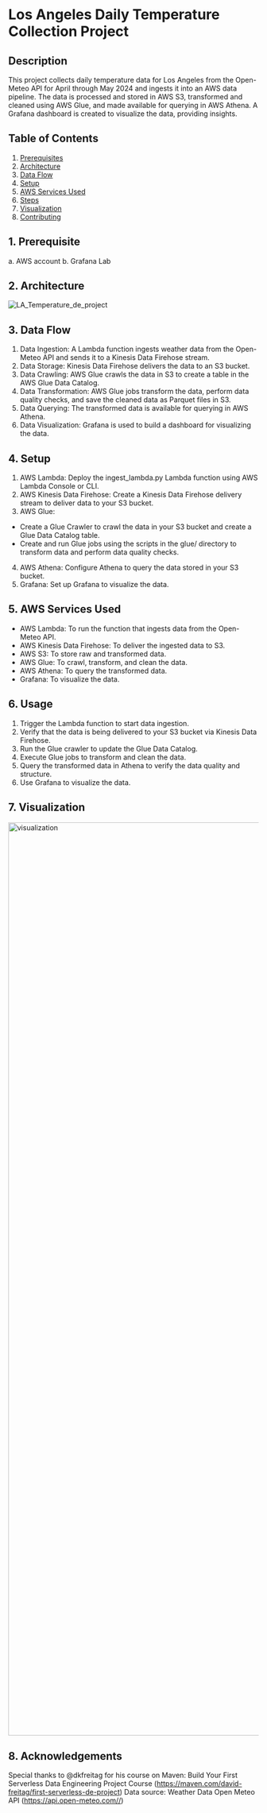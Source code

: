 # Los Angeles Daily Temperature Collection Project

## Description
This project collects daily temperature data for Los Angeles from the Open-Meteo API for April through May 2024 and ingests it into an AWS data pipeline. The data is processed and stored in AWS S3, transformed and cleaned using AWS Glue, and made available for querying in AWS Athena. A Grafana dashboard is created to visualize the data, providing insights.

## Table of Contents
1. [Prerequisites](#prerequisites)
2. [Architecture](#architecture)
3. [Data Flow](#data-flow)
4. [Setup](#setup)
5. [AWS Services Used](#aws-services-used)
6. [Steps](#steps)
7. [Visualization](#visualization)
8. [Contributing](#contributing)

## 1. Prerequisite
a. AWS account
b. Grafana Lab


## 2. Architecture
![LA_Temperature_de_project](https://github.com/phamtg/la-temperature-collection/assets/148672438/f56beba6-2ec6-41d6-97a6-c677b3979f0f)


## 3. Data Flow
1. Data Ingestion: A Lambda function ingests weather data from the Open-Meteo API and sends it to a Kinesis Data Firehose stream.
2. Data Storage: Kinesis Data Firehose delivers the data to an S3 bucket.
3. Data Crawling: AWS Glue crawls the data in S3 to create a table in the AWS Glue Data Catalog.
4. Data Transformation: AWS Glue jobs transform the data, perform data quality checks, and save the cleaned data as Parquet files in S3.
5. Data Querying: The transformed data is available for querying in AWS Athena.
6. Data Visualization: Grafana is used to build a dashboard for visualizing the data.

## 4. Setup
1. AWS Lambda: Deploy the ingest_lambda.py Lambda function using AWS Lambda Console or CLI.
2. AWS Kinesis Data Firehose: Create a Kinesis Data Firehose delivery stream to deliver data to your S3 bucket.
3. AWS Glue:
  - Create a Glue Crawler to crawl the data in your S3 bucket and create a Glue Data Catalog table.
  - Create and run Glue jobs using the scripts in the glue/ directory to transform data and perform data quality checks.
4. AWS Athena: Configure Athena to query the data stored in your S3 bucket.
5. Grafana: Set up Grafana to visualize the data.

## 5. AWS Services Used
- AWS Lambda: To run the function that ingests data from the Open-Meteo API.
- AWS Kinesis Data Firehose: To deliver the ingested data to S3.
- AWS S3: To store raw and transformed data.
- AWS Glue: To crawl, transform, and clean the data.
- AWS Athena: To query the transformed data.
- Grafana: To visualize the data.

## 6. Usage
1. Trigger the Lambda function to start data ingestion.
2. Verify that the data is being delivered to your S3 bucket via Kinesis Data Firehose.
3. Run the Glue crawler to update the Glue Data Catalog.
4. Execute Glue jobs to transform and clean the data.
5. Query the transformed data in Athena to verify the data quality and structure.
6. Use Grafana to visualize the data.

## 7. Visualization
<img width="1839" alt="visualization" src="https://github.com/phamtg/la-temperature-collection/assets/148672438/3dca59fe-5dad-4aab-9d0d-7696350a5792">

## 8. Acknowledgements
Special thanks to @dkfreitag for his course on Maven: Build Your First Serverless Data Engineering Project Course (https://maven.com/david-freitag/first-serverless-de-project)
Data source: Weather Data Open Meteo API (https://api.open-meteo.com//)

